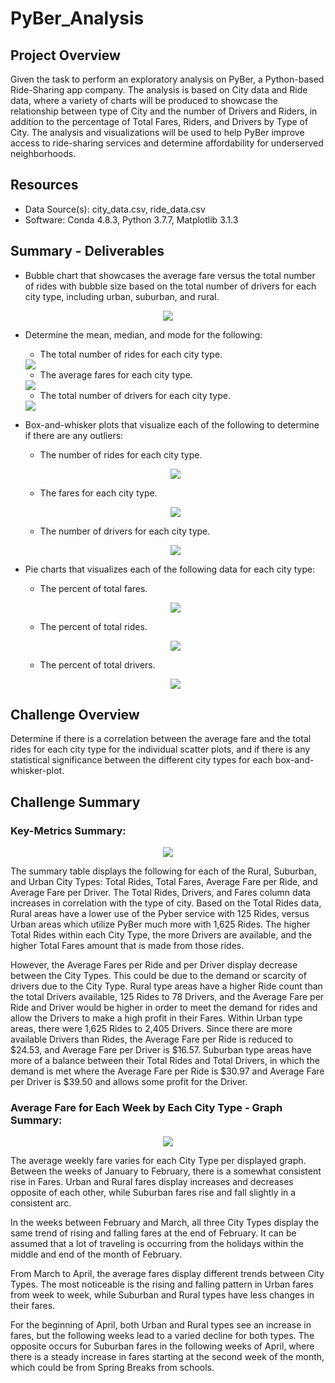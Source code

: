 # PyBer_Analysis

## Project Overview 
Given the task to perform an exploratory analysis on PyBer, a Python-based Ride-Sharing app company. The analysis is based on City data and Ride data, where a variety of charts will be produced to showcase the relationship between type of City and the number of Drivers and Riders, in addition to the percentage of Total Fares, Riders, and Drivers by Type of City. The analysis and visualizations will be used to help PyBer improve access to ride-sharing services and determine affordability for underserved neighborhoods. 

## Resources 
- Data Source(s): city_data.csv, ride_data.csv
- Software: Conda 4.8.3, Python 3.7.7, Matplotlib 3.1.3

## Summary - Deliverables 
- Bubble chart that showcases the average fare versus the total number of rides with bubble size based on the total number of drivers for each city type, including urban, suburban, and rural.
<p align="center"><img src="analysis/Fig1.png"></p>

- Determine the mean, median, and mode for the following:
  - The total number of rides for each city type.
  <img src="analysis/Rides_PerCityType.PNG">
  
  - The average fares for each city type.
  <img src="analysis/Fares_PerCityType.PNG">
  
  - The total number of drivers for each city type.
  <img src="analysis/Drivers_PerCityType.PNG">

- Box-and-whisker plots that visualize each of the following to determine if there are any outliers:
  - The number of rides for each city type.
  <p align="center"><img src="analysis/Fig2.png"></p>
  
  - The fares for each city type.
  <p align="center"><img src="analysis/Fig3.png"></p>
  
  - The number of drivers for each city type.
  <p align="center"><img src="analysis/Fig4.png"></p>

- Pie charts that visualizes each of the following data for each city type:
  - The percent of total fares.
  <p align="center"><img src="analysis/Fig5.png"></p>
  
  - The percent of total rides.
  <p align="center"><img src="analysis/Fig6.png"></p>
  
  - The percent of total drivers.
  <p align="center"><img src="analysis/Fig7.png"></p>

## Challenge Overview 
Determine if there is a correlation between the average fare and the total rides for each city type for the individual scatter plots, and if there is any statistical significance between the different city types for each box-and-whisker-plot.

## Challenge Summary 

### Key-Metrics Summary: 
<p align="center"><img src="analysis/Final_Summary_DataFrame.PNG"></p>

The summary table displays the following for each of the Rural, Suburban, and Urban City Types: Total Rides, Total Fares, Average Fare per Ride, and Average Fare per Driver. The Total Rides, Drivers, and Fares column data increases in correlation with the type of city. Based on the Total Rides data, Rural areas have a lower use of the Pyber service with 125 Rides, versus Urban areas which utilize PyBer much more with 1,625 Rides. The higher Total Rides within each City Type, the more Drivers are available, and the higher Total Fares amount that is made from those rides. 

However, the Average Fares per Ride and per Driver display decrease between the City Types. This could be due to the demand or scarcity of drivers due to the City Type. Rural type areas have a higher Ride count than the total Drivers available, 125 Rides to 78 Drivers, and the Average Fare per Ride and Driver would be higher in order to meet the demand for rides and allow the Drivers to make a high profit in their Fares. Within Urban type areas, there were 1,625 Rides to 2,405 Drivers. Since there are more available Drivers than Rides, the Average Fare per Ride is reduced to $24.53, and Average Fare per Driver is $16.57. Suburban type areas have more of a balance between their Total Rides and Total Drivers, in which the demand is met where the Average Fare per Ride is $30.97 and Average Fare per Driver is $39.50 and allows some profit for the Driver. 

### Average Fare for Each Week by Each City Type - Graph Summary: 

<p align="center"><img src="analysis/PyBer_Challenge_Fig.png"></p>

The average weekly fare varies for each City Type per displayed graph. Between the weeks of January to February, there is a somewhat consistent rise in Fares. Urban and Rural fares display increases and decreases opposite of each other, while Suburban fares rise and fall slightly in a consistent arc. 

In the weeks between February and March, all three City Types display the same trend of rising and falling fares at the end of February. It can be assumed that a lot of traveling is occurring from the holidays within the middle and end of the month of February. 

From March to April, the average fares display different trends between City Types. The most noticeable is the rising and falling pattern in Urban fares from week to week, while Suburban and Rural types have less changes in their fares. 

For the beginning of April, both Urban and Rural types see an increase in fares, but the following weeks lead to a varied decline for both types. The opposite occurs for Suburban fares in the following weeks of April, where there is a steady increase in fares starting at the second week of the month, which could be from Spring Breaks from schools.  
